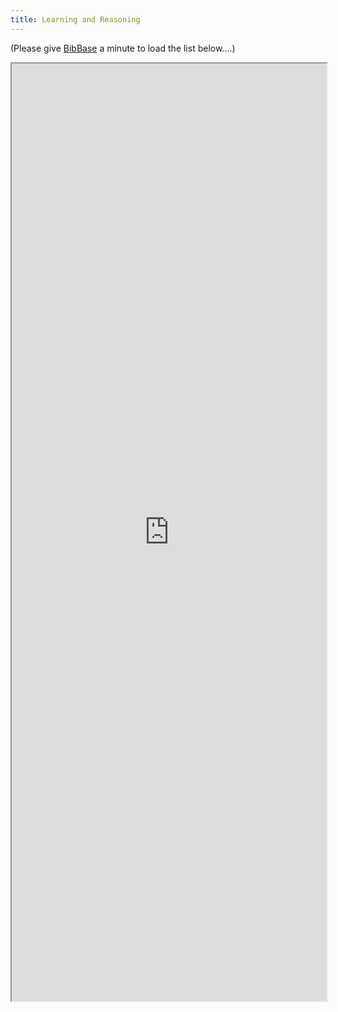 ```yaml
---
title: Learning and Reasoning
---
```


(Please give [BibBase](http://www.bibbase.org/) a minute to load the list below....)

<iframe src="https://bibbase.org/show?bib=https%3A%2F%2Fraw.githubusercontent.com%2FKRRVU%2Fwebsite%2Fmaster%2Fpublications%2Fkrr.bib&commas=true" style="
    width: 100%; height: 1500px" ></iframe>
